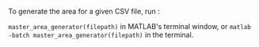 To generate the area for a given CSV file, run :

```master_area_generator(filepath)``` in MATLAB's terminal window, or ```matlab -batch master_area_generator(filepath)``` in the terminal.
